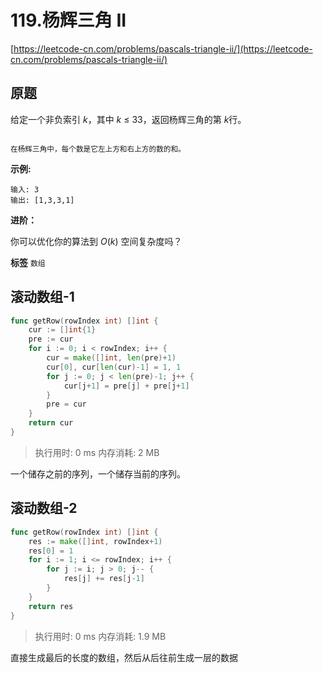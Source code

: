 # 119.杨辉三角 II
[https://leetcode-cn.com/problems/pascals-triangle-ii/](https://leetcode-cn.com/problems/pascals-triangle-ii/) 
## 原题
给定一个非负索引 *k*，其中 *k* &le; 33，返回杨辉三角的第 *k*行。

<img alt="" src="https://upload.wikimedia.org/wikipedia/commons/0/0d/PascalTriangleAnimated2.gif">

<small>在杨辉三角中，每个数是它左上方和右上方的数的和。</small>

 **示例:** 

```
输入: 3
输出: [1,3,3,1]

```
 **进阶：** 

你可以优化你的算法到 *O*(*k*) 空间复杂度吗？

 
**标签**
`数组` 


## 滚动数组-1
```go
func getRow(rowIndex int) []int {
	cur := []int{1}
	pre := cur
	for i := 0; i < rowIndex; i++ {
		cur = make([]int, len(pre)+1)
		cur[0], cur[len(cur)-1] = 1, 1
		for j := 0; j < len(pre)-1; j++ {
			cur[j+1] = pre[j] + pre[j+1]
		}
		pre = cur
	}
	return cur
}
```
>执行用时: 0 ms
内存消耗: 2 MB

一个储存之前的序列，一个储存当前的序列。

## 滚动数组-2
```go
func getRow(rowIndex int) []int {
	res := make([]int, rowIndex+1)
	res[0] = 1
	for i := 1; i <= rowIndex; i++ {
		for j := i; j > 0; j-- {
			res[j] += res[j-1]
		}
	}
	return res
}
```
>执行用时: 0 ms
内存消耗: 1.9 MB

直接生成最后的长度的数组，然后从后往前生成一层的数据